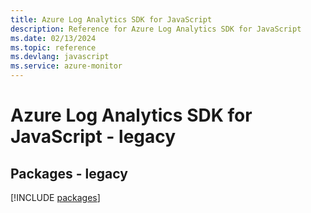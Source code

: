 ```yaml
---
title: Azure Log Analytics SDK for JavaScript
description: Reference for Azure Log Analytics SDK for JavaScript
ms.date: 02/13/2024
ms.topic: reference
ms.devlang: javascript
ms.service: azure-monitor
---
```

# Azure Log Analytics SDK for JavaScript - legacy
## Packages - legacy
[!INCLUDE [packages](log-analytics-index.md)]